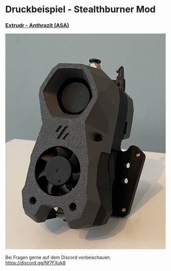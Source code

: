 # Druckbeispiel - Stealthburner Mod

### <u>Extrudr - Anthrazit (ASA)</u> 
  
![](Stealthburner_Mod/Druckbeispiele/Extrudr-Antrazit/Extrudr-Anthrazit-seitlich-rechts.jpg)  
  
  


Bei Fragen gerne auf dem Discord vorbeischauen.  
https://discord.gg/Nf7FXuk8
